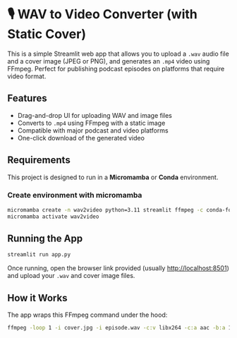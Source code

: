 
# 🎙️ WAV to Video Converter (with Static Cover)

This is a simple Streamlit web app that allows you to upload a `.wav` audio file and a cover image (JPEG or PNG), and generates an `.mp4` video using FFmpeg. Perfect for publishing podcast episodes on platforms that require video format.

## Features

- Drag-and-drop UI for uploading WAV and image files  
- Converts to `.mp4` using FFmpeg with a static image  
- Compatible with major podcast and video platforms  
- One-click download of the generated video


## Requirements

This project is designed to run in a **Micromamba** or **Conda** environment.

### Create environment with micromamba
```bash
micromamba create -n wav2video python=3.11 streamlit ffmpeg -c conda-forge
micromamba activate wav2video
````



## Running the App

```bash
streamlit run app.py
```

Once running, open the browser link provided (usually [http://localhost:8501](http://localhost:8501)) and upload your `.wav` and cover image files.


## How it Works

The app wraps this FFmpeg command under the hood:

```bash
ffmpeg -loop 1 -i cover.jpg -i episode.wav -c:v libx264 -c:a aac -b:a 192k -shortest -pix_fmt yuv420p output.mp4
```

